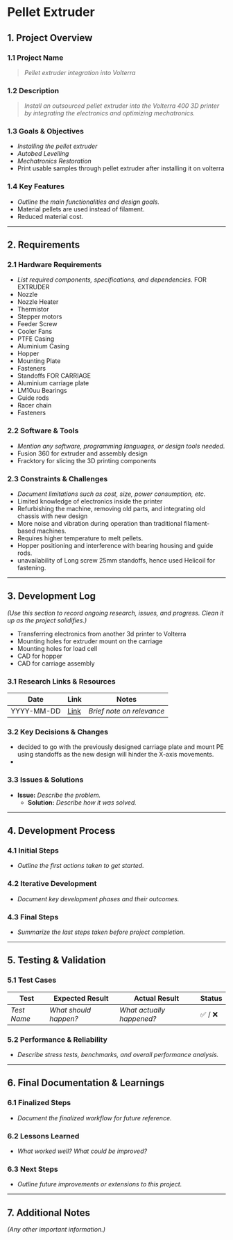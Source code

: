 # Pellet Extruder
## 1. Project Overview
### 1.1 Project Name
> *Pellet extruder integration into Volterra*

### 1.2 Description
> *Install an outsourced pellet extruder into the Volterra 400 3D printer by integrating the electronics and optimizing mechatronics.*

### 1.3 Goals & Objectives
- *Installing the pellet extruder*
- *Autobed Levelling*
- *Mechatronics Restoration*
- Print usable samples through pellet extruder after installing it on volterra


### 1.4 Key Features
- *Outline the main functionalities and design goals.*
- Material pellets are used instead of filament.
- Reduced material cost.
---

## 2. Requirements
### 2.1 Hardware Requirements
- *List required components, specifications, and dependencies.*
 FOR EXTRUDER
- Nozzle
- Nozzle Heater
- Thermistor
- Stepper motors
- Feeder Screw
- Cooler Fans
- PTFE Casing
- Aluminium Casing
- Hopper
- Mounting Plate
- Fasteners
- Standoffs
 FOR CARRIAGE
- Aluminium carriage plate
- LM10uu Bearings
- Guide rods
- Racer chain
- Fasteners
### 2.2 Software & Tools
- *Mention any software, programming languages, or design tools needed.*
- Fusion 360 for extruder and assembly design
- Fracktory for slicing the 3D printing components

### 2.3 Constraints & Challenges
- *Document limitations such as cost, size, power consumption, etc.*
- Limited knowledge of electronics inside the printer
- Refurbishing the machine, removing old parts, and integrating old chassis with new design
- More noise and vibration during operation than traditional filament-based machines.
- Requires higher temperature to melt pellets.
- Hopper positioning and interference with bearing housing and guide rods.
- unavailability of Long screw 25mm standoffs, hence used Helicoil for fastening.
---

## 3. Development Log
*(Use this section to record ongoing research, issues, and progress. Clean it up as the project solidifies.)*
- Transferring electronics from another 3d printer to Volterra
- Mounting holes for extruder mount on the carriage
- Mounting holes for load cell
- CAD for hopper
- CAD for carriage assembly

### 3.1 Research Links & Resources
| Date       | Link | Notes |
|------------|------|-------|
| YYYY-MM-DD | [Link](#) | *Brief note on relevance* |

### 3.2 Key Decisions & Changes
- decided to go with the previously designed carriage plate and mount PE using standoffs as the new design will hinder the X-axis movements.
- 

### 3.3 Issues & Solutions
- **Issue:** *Describe the problem.*
  - **Solution:** *Describe how it was solved.*

---

## 4. Development Process
### 4.1 Initial Steps
- *Outline the first actions taken to get started.*

### 4.2 Iterative Development
- *Document key development phases and their outcomes.*

### 4.3 Final Steps
- *Summarize the last steps taken before project completion.*

---

## 5. Testing & Validation
### 5.1 Test Cases
| Test | Expected Result | Actual Result | Status |
|------|----------------|---------------|--------|
| *Test Name* | *What should happen?* | *What actually happened?* | ✅ / ❌ |

### 5.2 Performance & Reliability
- *Describe stress tests, benchmarks, and overall performance analysis.*

---

## 6. Final Documentation & Learnings
### 6.1 Finalized Steps
- *Document the finalized workflow for future reference.*

### 6.2 Lessons Learned
- *What worked well? What could be improved?*

### 6.3 Next Steps
- *Outline future improvements or extensions to this project.*

---

## 7. Additional Notes
*(Any other important information.)*
